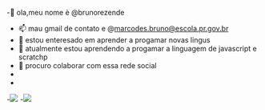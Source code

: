 -👋 ola,meu nome è @brunorezende
- 📫 mau gmail de contato e @marcodes.bruno@escola.pr.gov.br
- 👀 estou enteresado em aprender a progamar novas lingus
- 🌱 atualmente estou aprendendo a progamar a linguagem de javascript e scratchp
- 💞️ procuro colaborar com essa rede social
- 
- 
-![](https://img.shields.io/badge/Scratch-4D97FF?style=for-the-badge&logo=Scratch&logoColor=white)
-![]([]https://img.shields.io/badge/JavaScript-323330?style=for-the-badge&logo=javascript&logoColor=F7DF1E)
